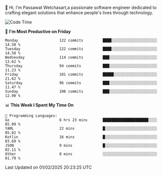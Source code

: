 
👋 Hi, I'm Passawat Wetchasart,a passionate software engineer dedicated to crafting elegant solutions that enhance people's lives through technology.


<!--START_SECTION:waka-->
![Code Time](http://img.shields.io/badge/Code%20Time-1%2C924%20hrs%2027%20mins-blue)

📅 **I'm Most Productive on Friday** 

```text
Monday                   122 commits         ████░░░░░░░░░░░░░░░░░░░░░   14.58 % 
Tuesday                  122 commits         ████░░░░░░░░░░░░░░░░░░░░░   14.58 % 
Wednesday                114 commits         ███░░░░░░░░░░░░░░░░░░░░░░   13.62 % 
Thursday                 94 commits          ███░░░░░░░░░░░░░░░░░░░░░░   11.23 % 
Friday                   181 commits         █████░░░░░░░░░░░░░░░░░░░░   21.62 % 
Saturday                 96 commits          ███░░░░░░░░░░░░░░░░░░░░░░   11.47 % 
Sunday                   108 commits         ███░░░░░░░░░░░░░░░░░░░░░░   12.90 % 
```


📊 **This Week I Spent My Time On** 

```text
💬 Programming Languages: 
Go                       6 hrs 23 mins       █████████████████████░░░░   85.09 % 
YAML                     22 mins             █░░░░░░░░░░░░░░░░░░░░░░░░   05.02 % 
Kotlin                   16 mins             █░░░░░░░░░░░░░░░░░░░░░░░░   03.69 % 
JSON                     9 mins              █░░░░░░░░░░░░░░░░░░░░░░░░   02.11 % 
Other                    8 mins              ░░░░░░░░░░░░░░░░░░░░░░░░░   01.79 % 
```


 Last Updated on 01/02/2025 20:23:25 UTC
<!--END_SECTION:waka-->

<!--
**markpassawat/markpassawat** is a ✨ _special_ ✨ repository because its `README.md` (this file) appears on your GitHub profile.

Here are some ideas to get you started:

- 🔭 I’m currently working on ...
- 🌱 I’m currently learning ...
- 👯 I’m looking to collaborate on ...
- 🤔 I’m looking for help with ...
- 💬 Ask me about ...
- 📫 How to reach me: ...
- 😄 Pronouns: He/Him
- ⚡ Fun fact: ...
-->
